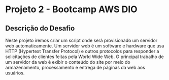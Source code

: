 # Projeto 2 - Bootcamp AWS DIO

## Descrição do Desafio

Neste projeto iremos criar um script onde será provisionado um servidor web automaticamente. 
Um servidor web é um software e hardware que usa HTTP (Hypertext Transfer Protocol) e outros
protocolos para responder a solicitações de clientes feitas pela World Wide Web. 
O principal trabalho de um servidor da web é exibir o conteúdo do site por meio do armazenamento, 
processamento e entrega de páginas da web aos usuários.
